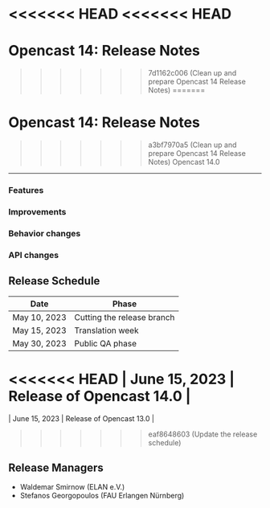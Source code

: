 <<<<<<< HEAD
<<<<<<< HEAD
=======
# Opencast 14: Release Notes

>>>>>>> 7d1162c006 (Clean up and prepare Opencast 14 Release Notes)
=======
# Opencast 14: Release Notes

>>>>>>> a3bf7970a5 (Clean up and prepare Opencast 14 Release Notes)
Opencast 14.0
-------------

### Features


### Improvements


### Behavior changes


### API changes




Release Schedule
----------------

| Date                        | Phase                       |
|-----------------------------|-----------------------------|
| May 10, 2023                | Cutting the release branch  |
| May 15, 2023                | Translation week            |
| May 30, 2023                | Public QA phase             |
<<<<<<< HEAD
| June 15, 2023               | Release of Opencast 14.0    |
=======
| June 15, 2023               | Release of Opencast 13.0    |
>>>>>>> eaf8648603 (Update the release schedule)

Release Managers
----------------

- Waldemar Smirnow (ELAN e.V.)
- Stefanos Georgopoulos (FAU Erlangen Nürnberg)
